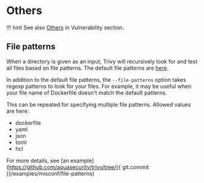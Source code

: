 # Others

!!! hint
    See also [Others](../../vulnerability/examples/others.md) in Vulnerability section.

## File patterns
When a directory is given as an input, Trivy will recursively look for and test all files based on file patterns.
The default file patterns are [here](../custom/index.md).

In addition to the default file patterns, the `--file-patterns` option takes regexp patterns to look for your files.
For example, it may be useful when your file name of Dockerfile doesn't match the default patterns.

This can be repeated for specifying multiple file patterns.
Allowed values are here:

- dockerfile
- yaml
- json
- toml
- hcl

For more details, see [an example](https://github.com/aquasecurity/trivy/tree/{{ git.commit }}/examples/misconf/file-patterns)